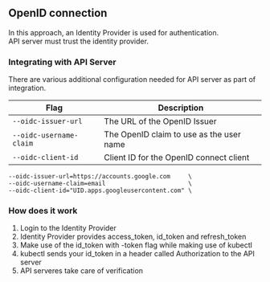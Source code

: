 ## OpenID connection

In this approach, an Identity Provider is used for authentication. <br>
API server must trust the identity provider.

### Integrating with API Server

There are various additional configuration needed for API server as part of integration.

| Flag                    | Description                              |
| ----------------------- | ---------------------------------------- |
| `--oidc-issuer-url`     | The URL of the OpenID Issuer             |
| `--oidc-username-claim` | The OpenID claim to use as the user name |
| `--oidc-client-id`      | Client ID for the OpenID connect client  |

```shell
--oidc-issuer-url=https://accounts.google.com     \
--oidc-username-claim=email                       \
--oidc-client-id="UID.apps.googleusercontent.com" \
```


### How does it work

1. Login to the Identity Provider
2. Identity Provider provides access_token, id_token and refresh_token
3. Make use of the id_token with -token flag while making use of kubectl
4. kubectl sends your id_token in a header called Authorization to the API server
5. API serveres take care of verification
